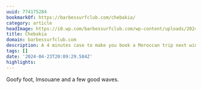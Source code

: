```yaml
---
uuid: 774175284
bookmarkOf: https://barbessurfclub.com/chebakia/
category: article
headImage: https://i0.wp.com/barbessurfclub.com/wp-content/uploads/2024/04/WhatsApp-Image-2024-04-20-at-17.23.46.jpeg?fit=1200%2C675&quality=95&ssl=1
title: Chebakia
domain: barbessurfclub.com
description: A 4 minutes case to make you book a Moroccan trip next winter
tags: []
date: '2024-04-23T20:09:29.584Z'
highlights: 
---
```


Goofy foot, Imsouane and a few good waves.

